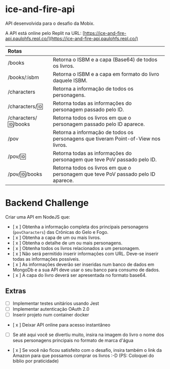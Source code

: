 # ice-and-fire-api

API desenvolvida para o desafio da Mobix.

A API está online pelo Replit na URL: [https://ice-and-fire-api.paulohfs.repl.co/](https://ice-and-fire-api.paulohfs.repl.co/)

| Rotas                  |                                                              |
| :--------------------- | ------------------------------------------------------------ |
| /books                 | Retorna o ISBM e a capa (Base64) de todos os livros.         |
| /books/:isbm           | Retorna o ISBM e a capa em formato do livro daquele ISBM.    |
| /characters            | Retorna a informação de todos os personagens.                |
| /characters/:id:       | Retorna todas as informações do personagem passado pelo ID.  |
| /characters/:id:/books | Retorna todos os livros em que o personagem passado pelo ID aparece. |
| /pov                   | Retorna a informação de todos os personagens que tiveram Point-of-View nos livros. |
| /pov/:id:              | Retorna todas as informações do personagem que teve PoV passado pelo ID. |
| /pov/:id:/books        | Retorna todos os livros em que o personagem que teve PoV passado pelo ID aparece. |

# Backend Challenge

Criar uma API em NodeJS que:

- [ x ] Obtenha a informação completa dos principais personagens (`povCharacters`) das Crônicas do Gelo e Fogo.
- [ x ] Obtenha a capa de um ou mais livros.
- [ x ] Obtenha o detalhe de um ou mais personagens.
- [ x ] Obtenha todos os livros relacionados a um personagem.
- [ x ] Não será permitido inserir informações com URL. Deve-se inserir todas as informações possíveis.
- [ x ] As informações deverão ser inseridas num banco de dados em MongoDb e a sua API deve usar o seu banco para consumo de dados.
- [ x ] A capa do livro deverá ser apresentada no formato base64.

## Extras
- [ ] Implementar testes unitários usando Jest
- [ ] Implementar autenticação OAuth 2.0
- [ ] Inserir projeto num container docker 
- [ x ] Deixar API online para acesso instantâneo
- [ ] Se até aqui você se divertiu muito, insira na imagem do livro o nome dos seus personagens principais no formato de marca d'água
- [ x ] Se você não ficou satisfeito com o desafio, insira também o link da Amazon para que possamos comprar os livros :-D (PS: Coloquei do biblio por praticidade)
